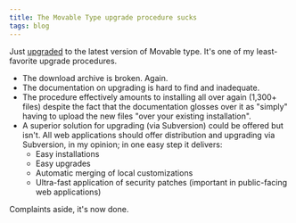 ```yaml
---
title: The Movable Type upgrade procedure sucks
tags: blog
---
```


Just [upgraded](http://wincent.dev/wiki/Upgrading_from_Movable_Type_version_3.31_to_3.33) to the latest version of Movable type. It's one of my least-favorite upgrade procedures.

-   The download archive is broken. Again.
-   The documentation on upgrading is hard to find and inadequate.
-   The procedure effectively amounts to installing all over again (1,300+ files) despite the fact that the documentation glosses over it as "simply" having to upload the new files "over your existing installation".
-   A superior solution for upgrading (via Subversion) could be offered but isn't. All web applications should offer distribution and upgrading via Subversion, in my opinion; in one easy step it delivers:
    -   Easy installations
    -   Easy upgrades
    -   Automatic merging of local customizations
    -   Ultra-fast application of security patches (important in public-facing web applications)

Complaints aside, it's now done.
